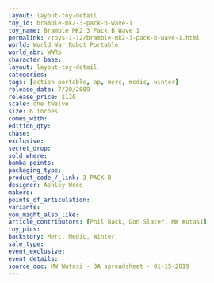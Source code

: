 ```yaml
---
layout: layout-toy-detail 
toy_id: bramble-mk2-3-pack-b-wave-1
toy_name: Bramble MK2 3 Pack B Wave 1
permalink: /toys-1-12/bramble-mk2-3-pack-b-wave-1.html
world: World War Robot Portable
world_abr: WWRp
character_base: 
layout: layout-toy-detail
categories: 
tags: [action portable, ap, merc, medic, winter] 
release_date: 7/20/2009
release_price: $120 
scale: one twelve
size: 6 inches
comes_with: 
edition_qty: 
chase: 
exclusive: 
secret_drop: 
sold_where: 
bamba_points: 
packaging_type: 
product_code_/_link: 3 PACK B
designer: Ashley Wood
makers: 
points_of_articulation: 
variants: 
you_might_also_like: 
article_contributors: [Phil Back, Don Slater, MW Wutasi]
toy_pics: 
backstory: Merc, Medic, Winter
sale_type: 
event_exclusive: 
event_details: 
source_doc: MW Wutasi - 3A spreadsheet - 01-15-2019
---
```

